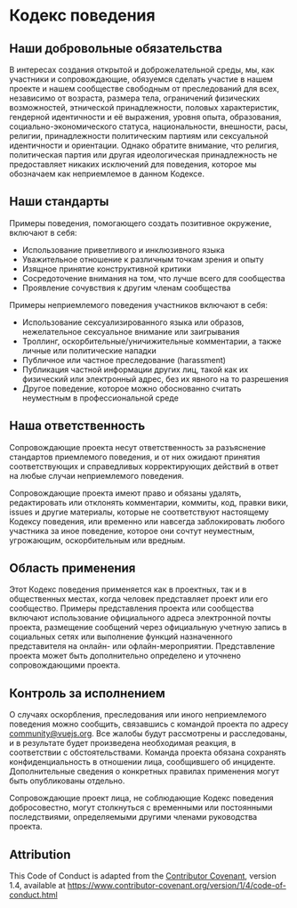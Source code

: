 # Кодекс поведения

## Наши добровольные обязательства

В интересах создания открытой и доброжелательной среды, мы, как участники и сопровождающие, обязуемся сделать участие в нашем проекте и нашем сообществе свободным от преследований для всех, независимо от возраста, размера тела, ограничений физических возможностей, этнической принадлежности, половых характеристик, гендерной идентичности и её выражения, уровня опыта, образования, социально-экономического статуса, национальности, внешности, расы, религии, принадлежности политическим партиям или сексуальной идентичности и ориентации. Однако обратите внимание, что религия, политическая партия или другая идеологическая принадлежность не предоставляет никаких исключений для поведения, которое мы обозначаем как неприемлемое в данном Кодексе.

## Наши стандарты

Примеры поведения, помогающего создать позитивное окружение, включают в себя:

- Использование приветливого и инклюзивного языка
- Уважительное отношение к различным точкам зрения и опыту
- Изящное принятие конструктивной критики
- Сосредоточение внимания на том, что лучше всего для сообщества
- Проявление сочувствия к другим членам сообщества

Примеры неприемлемого поведения участников включают в себя:

- Использование сексуализированного языка или образов, нежелательное сексуальное внимание или заигрывания
- Троллинг, оскорбительные/уничижительные комментарии, а также личные или политические нападки
- Публичное или частное преследование (harassment)
- Публикация частной информации других лиц, такой как их физический или электронный адрес, без их явного на то разрешения
- Другое поведение, которое можно обоснованно считать неуместным в профессиональной среде

## Наша ответственность

Сопровождающие проекта несут ответственность за разъяснение стандартов приемлемого поведения, и от них ожидают
принятия соответствующих и справедливых корректирующих действий в ответ на любые случаи неприемлемого поведения.

Сопровождающие проекта имеют право и обязаны удалять, редактировать или отклонять комментарии, коммиты, код, правки вики, issues и другие материалы, которые не соответствуют настоящему Кодексу поведения, или временно или навсегда заблокировать любого участника за иное поведение, которое они сочтут неуместным, угрожающим, оскорбительным или вредным.

## Область применения

Этот Кодекс поведения применяется как в проектных, так и в общественных местах, когда человек представляет проект или его сообщество. Примеры представления проекта или сообщества включают использование официального адреса электронной почты проекта, размещение сообщений через официальную учетную запись в социальных сетях или выполнение функций назначенного представителя на онлайн- или офлайн-мероприятии. Представление проекта может быть дополнительно определено и уточнено сопровождающими проекта.

## Контроль за исполнением

О случаях оскорбления, преследования или иного неприемлемого поведения можно сообщить, связавшись с командой проекта по адресу community@vuejs.org. Все жалобы будут рассмотрены и расследованы, и в результате будет произведена необходимая реакция, в соответствии с обстоятельствами. Команда проекта обязана сохранять конфиденциальность в отношении лица, сообщившего об инциденте. Дополнительные сведения о конкретных правилах применения могут быть опубликованы отдельно.

Сопровождающие проект лица, не соблюдающие Кодекс поведения добросовестно, могут столкнуться с временными или постоянными последствиями, определяемыми другими членами руководства проекта.

## Attribution

This Code of Conduct is adapted from the [Contributor Covenant][homepage], version 1.4, available at https://www.contributor-covenant.org/version/1/4/code-of-conduct.html

[homepage]: https://www.contributor-covenant.org
